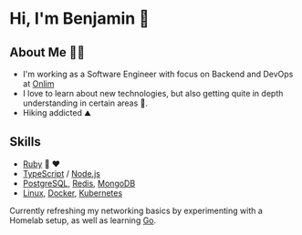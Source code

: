 # Hi, I'm Benjamin 👋

## About Me 👨‍💻

- I'm working as a Software Engineer with focus on Backend and DevOps at [Onlim](https://www.onlim.com)
- I love to learn about new technologies, but also getting quite in depth understanding in certain areas 🔬.
- Hiking addicted ⛰️

## Skills

- [Ruby](https://ruby-lang.org) 💎 ❤️
- [TypeScript](https://www.typescriptlang.org/) / [Node.js](https://nodejs.dev/)
- [PostgreSQL](https://www.postgresql.org/), [Redis](https://redis.io/), [MongoDB](https://www.mongodb.com/)
- [Linux](https://archlinux.org/), [Docker](https://docs.docker.com/), [Kubernetes](https://kubernetes.io/)

Currently refreshing my networking basics by experimenting with a Homelab setup, as well as learning [Go](https://go.dev/).

<!--
**tak1n/tak1n** is a ✨ _special_ ✨ repository because its `README.md` (this file) appears on your GitHub profile.

Here are some ideas to get you started:

- 🔭 I’m currently working on ...
- 🌱 I’m currently learning ...
- 👯 I’m looking to collaborate on ...
- 🤔 I’m looking for help with ...
- 💬 Ask me about ...
- 📫 How to reach me: ...
- 😄 Pronouns: ...
- ⚡ Fun fact: ...
-->
